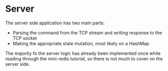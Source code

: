 # Server
The server side application has two main parts:

- Parsing the command from the TCP stream and writing response to the TCP socket
- Making the appropriate state mutation, most likely on a HashMap

The majority fo the server logic has already been implemented once while reading through the mini-redis tutorial, so there is not much to cover on the server side.
